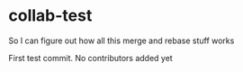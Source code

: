 # collab-test
So I can figure out how all this merge and rebase stuff works

First test commit. No contributors added yet
